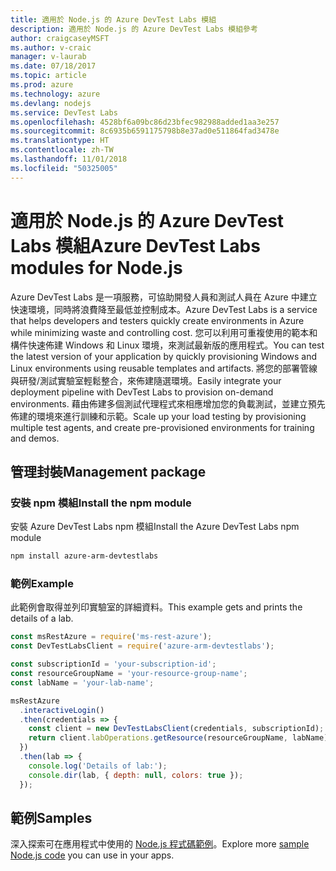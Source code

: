 ```yaml
---
title: 適用於 Node.js 的 Azure DevTest Labs 模組
description: 適用於 Node.js 的 Azure DevTest Labs 模組參考
author: craigcaseyMSFT
ms.author: v-craic
manager: v-laurab
ms.date: 07/18/2017
ms.topic: article
ms.prod: azure
ms.technology: azure
ms.devlang: nodejs
ms.service: DevTest Labs
ms.openlocfilehash: 4528bf6a09bc86d23bfec982988added1aa3e257
ms.sourcegitcommit: 8c6935b6591175798b8e37ad0e511864fad3478e
ms.translationtype: HT
ms.contentlocale: zh-TW
ms.lasthandoff: 11/01/2018
ms.locfileid: "50325005"
---
```

# <a name="azure-devtest-labs-modules-for-nodejs"></a><span data-ttu-id="42051-103">適用於 Node.js 的 Azure DevTest Labs 模組</span><span class="sxs-lookup"><span data-stu-id="42051-103">Azure DevTest Labs modules for Node.js</span></span>

<span data-ttu-id="42051-104">Azure DevTest Labs 是一項服務，可協助開發人員和測試人員在 Azure 中建立快速環境，同時將浪費降至最低並控制成本。</span><span class="sxs-lookup"><span data-stu-id="42051-104">Azure DevTest Labs is a service that helps developers and testers quickly create environments in Azure while minimizing waste and controlling cost.</span></span> <span data-ttu-id="42051-105">您可以利用可重複使用的範本和構件快速佈建 Windows 和 Linux 環境，來測試最新版的應用程式。</span><span class="sxs-lookup"><span data-stu-id="42051-105">You can test the latest version of your application by quickly provisioning Windows and Linux environments using reusable templates and artifacts.</span></span> <span data-ttu-id="42051-106">將您的部署管線與研發/測試實驗室輕鬆整合，來佈建隨選環境。</span><span class="sxs-lookup"><span data-stu-id="42051-106">Easily integrate your deployment pipeline with DevTest Labs to provision on-demand environments.</span></span> <span data-ttu-id="42051-107">藉由佈建多個測試代理程式來相應增加您的負載測試，並建立預先佈建的環境來進行訓練和示範。</span><span class="sxs-lookup"><span data-stu-id="42051-107">Scale up your load testing by provisioning multiple test agents, and create pre-provisioned environments for training and demos.</span></span>

## <a name="management-package"></a><span data-ttu-id="42051-108">管理封裝</span><span class="sxs-lookup"><span data-stu-id="42051-108">Management package</span></span>

### <a name="install-the-npm-module"></a><span data-ttu-id="42051-109">安裝 npm 模組</span><span class="sxs-lookup"><span data-stu-id="42051-109">Install the npm module</span></span>

<span data-ttu-id="42051-110">安裝 Azure DevTest Labs npm 模組</span><span class="sxs-lookup"><span data-stu-id="42051-110">Install the Azure DevTest Labs npm module</span></span>

```bash
npm install azure-arm-devtestlabs
```

### <a name="example"></a><span data-ttu-id="42051-111">範例</span><span class="sxs-lookup"><span data-stu-id="42051-111">Example</span></span>

<span data-ttu-id="42051-112">此範例會取得並列印實驗室的詳細資料。</span><span class="sxs-lookup"><span data-stu-id="42051-112">This example gets and prints the details of a lab.</span></span>

```javascript
const msRestAzure = require('ms-rest-azure');
const DevTestLabsClient = require('azure-arm-devtestlabs');

const subscriptionId = 'your-subscription-id';
const resourceGroupName = 'your-resource-group-name';
const labName = 'your-lab-name';

msRestAzure
  .interactiveLogin()
  .then(credentials => {
    const client = new DevTestLabsClient(credentials, subscriptionId);
    return client.labOperations.getResource(resourceGroupName, labName);
  })
  .then(lab => {
    console.log('Details of lab:');
    console.dir(lab, { depth: null, colors: true });
  });
```

## <a name="samples"></a><span data-ttu-id="42051-113">範例</span><span class="sxs-lookup"><span data-stu-id="42051-113">Samples</span></span>

<span data-ttu-id="42051-114">深入探索可在應用程式中使用的 [Node.js 程式碼範例](https://azure.microsoft.com/resources/samples/?platform=nodejs)。</span><span class="sxs-lookup"><span data-stu-id="42051-114">Explore more [sample Node.js code](https://azure.microsoft.com/resources/samples/?platform=nodejs) you can use in your apps.</span></span>
